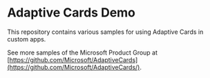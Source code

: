 # Adaptive Cards Demo

This repository contains various samples for using Adaptive Cards in custom apps.

See more samples of the Microsoft Product Group at [https://github.com/Microsoft/AdaptiveCards](https://github.com/Microsoft/AdaptiveCards/).

